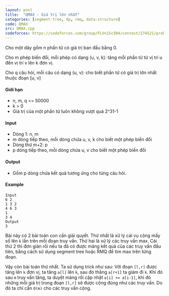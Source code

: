 ```yaml
---
layout: post
title:  "QMAX - Giá trị lớn nhất"
categories: [segment-tree, dp, rmq, data-structure]
code: QMAX
src: QMAX.cpp
codeforces: https://codeforces.com/group/FLVn1Sc504/contest/274521/problem/G
---
```




  


Cho một dãy gồm n phần tử có giá trị ban đầu bằng 0.

Cho m phép biến đổi, mỗi phép có dạng (u, v, k): tăng mỗi phần tử từ vị trí u đến vị trí v lên k đơn vị.

Cho q câu hỏi, mỗi câu có dạng (u, v): cho biết phần tử có giá trị lớn nhất thuộc đoạn \[u, v\]

#### Giới hạn

+ n, m, q <= 50000
+ k > 0
+ Giá trị của một phần tử luôn không vượt quá 2^31\-1

#### Input

+ Dòng 1: n, m
+ m dòng tiếp theo, mỗi dòng chứa u, v, k cho biết một phép biến đổi
+ Dòng thứ m+2: p
+ p dòng tiếp theo, mỗi dòng chứa u, v cho biết một phép biến đổi  
    

#### Output

+ Gồm p dòng chứa kết quả tương ứng cho từng câu hỏi.

#### Example

```
Input
6 2
1 3 2
4 6 3
1
3 4
Output
3

```

<!--more-->



Bài này có 2 bài toán con cần giải quyết. Thứ nhất là xử lý cái vụ cộng mấy số lên `k` lần trên mỗi đoạn truy vấn. Thứ hai là xử lý các truy vấn max. Cái thứ 2 thì đơn giản rồi nếu ta đã có được mảng kết quả của các truy vấn đầu tiên, bằng cách sử dụng segment tree hoặc RMQ để tìm max trên từng đoạn.

Vậy còn bài toán thứ nhất. Ta sử dụng trick như sau: Với đoạn `[l,r]` được tăng lên `k` đơn vị, ta tăng `a[l]` lên `k`, sau đó thằng `a[r+1]` ta giảm đi `k`. Khi đó sau `m` truy vấn tăng, ta duyệt mảng rồi cập nhật `a[i] += a[i-1]`, khi đó những mỗi giá trị trong đoạn `[l,r]` sẽ được cộng đúng như các truy vấn. Do đó ta chỉ cần `O(m)` cho các truy vấn cộng.
